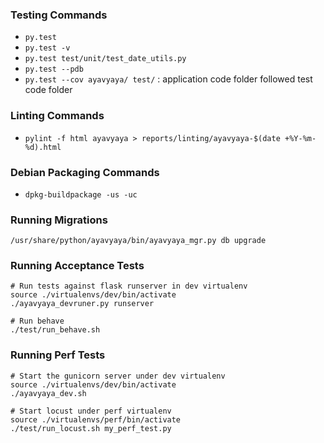 ### Testing Commands
* `py.test`
* `py.test -v`
* `py.test test/unit/test_date_utils.py`
* `py.test --pdb`
* `py.test --cov ayavyaya/ test/` : application code folder followed test code folder

### Linting Commands
* `pylint -f html ayavyaya > reports/linting/ayavyaya-$(date +%Y-%m-%d).html`

### Debian Packaging Commands
* `dpkg-buildpackage -us -uc`

### Running Migrations
`/usr/share/python/ayavyaya/bin/ayavyaya_mgr.py db upgrade`

### Running Acceptance Tests
    # Run tests against flask runserver in dev virtualenv
    source ./virtualenvs/dev/bin/activate    
    ./ayavyaya_devruner.py runserver

    # Run behave
    ./test/run_behave.sh

### Running Perf Tests
    # Start the gunicorn server under dev virtualenv
    source ./virtualenvs/dev/bin/activate
    ./ayavyaya_dev.sh

    # Start locust under perf virtualenv
    source ./virtualenvs/perf/bin/activate
    ./test/run_locust.sh my_perf_test.py

